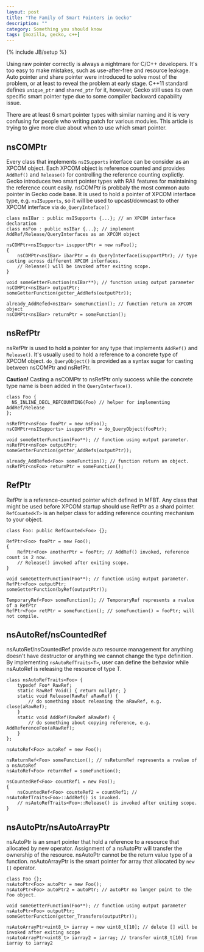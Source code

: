 ```yaml
---
layout: post
title: "The Family of Smart Pointers in Gecko"
description: ""
category: Something you should know
tags: [mozilla, gecko, c++]
---
```

{% include JB/setup %}

Using raw pointer correctly is always a nightmare for C/C++ developers. It's too easy to make mistakes, such as use-after-free and resource leakage.
Auto pointer and share pointer were introduced to solve most of the problem, or at least to reveal the problem at early stage.
C++11 standard defines `unique_ptr` and `shared_ptr` for it, however, Gecko still uses its own specific smart pointer type due to some compiler backward capability issue.

There are at least 6 smart pointer types with similar naming and it is very confusing for people who writing patch for various modules.
This article is trying to give more clue about when to use which smart pointer.

nsCOMPtr
--------
Every class that implements `nsISupports` interface can be consider as an XPCOM object.
Each XPCOM object is reference counted and provides `AddRef()` and `Release()` for controlling the reference counting explictly.
Gecko introduces two smart pointer types with RAII features for maintaining the reference count easily.
nsCOMPtr is probbaly the most common auto pointer in Gecko code base.
It is used to hold a pointer of XPCOM interface type, e.g. `nsISupports`, so it will be used to upcast/downcast to other XPCOM interface via `do_QueryInteface()`

    class nsIBar : public nsISupports {...}; // an XPCOM interface declaration
    class nsFoo : public nsIBar {...}; // implement AddRef/Release/QueryInterfaces as an XPCOM object

    nsCOMPtr<nsISupports> isupportPtr = new nsFoo();
    {
        nsCOMPtr<nsIBar> ibarPtr = do_QueryInterface(isupportPtr); // type casting across different XPCOM interfaces.
        // Release() will be invoked after exiting scope.
    }

    void someGetterFunction(nsIBar**); // function using output parameter
    nsCOMPtr<nsIBar> outputPtr;
    someGetterFunction(getter_AddRefs(outputPtr));

    already_AddRefed<nsIBar> someFunction(); // function return an XPCOM object
    nsCOMPtr<nsIBar> returnPtr = someFunction();

nsRefPtr
--------
nsRefPtr is used to hold a pointer for any type that implements `AddRef()` and `Release()`.
It's usually used to hold a reference to a concrete type of XPCOM object.
`do_QueryObject()` is provided as a syntax sugar for casting between nsCOMPtr and nsRefPtr.

**Caution!** Casting a nsCOMPtr to nsRefPtr only success while the concrete type name is been added in the `QueryInterface()`.

    class Foo {
      NS_INLINE_DECL_REFCOUNTING(Foo) // helper for implementing AddRef/Release
    };

    nsRefPtr<nsFoo> fooPtr = new nsFoo();
    nsCOMPtr<nsISupports> isupportPtr = do_QueryObject(fooPtr);

    void someGetterFunction(Foo**); // function using output parameter.
    nsRefPtr<nsFoo> outputPtr;
    someGetterFunction(getter_AddRefs(outputPtr));

    already_AddRefed<Foo> someFunction(); // function return an object.
    nsRefPtr<nsFoo> returnPtr = someFunction();

RefPtr
------
RefPtr is a reference-counted pointer which defined in MFBT.
Any class that might be used before XPCOM startup should use RefPtr as a shard pointer.
`RefCounted<T>` is an helper class for adding reference counting mechanism to your object.

    class Foo: public RefCounted<Foo> {};

    RefPtr<Foo> fooPtr = new Foo();
    {
        RefPtr<Foo> anotherPtr = fooPtr; // AddRef() invoked, reference count is 2 now.
        // Release() invoked after exiting scope.
    }

    void someGetterFunction(Foo**); // function using output parameter.
    RefPtr<Foo> outputPtr;
    someGetterFunction(byRef(outputPtr));

    TemporaryRef<Foo> someFunction(); // TemporaryRef represents a rvalue of a RefPtr
    RefPtr<Foo> retPtr = someFunction(); // someFunction() = fooPtr; will not compile.

nsAutoRef/nsCountedRef
----------------------
nsAutoRef/nsCountedRef provide auto resource management for anything doesn't have destructor or anything we cannot change the type definition.
By implementing `nsAutoRefTraits<T>`, user can define the behavior while nsAutoRef is releasing the resource of type T.

    class nsAutoRefTraits<Foo> {
        typedef Foo* RawRef;
        static RawRef Void() { return nullptr; }
        static void Release(RawRef aRawRef) {
            // do something about releasing the aRawRef, e.g. close(aRawRef);
        }
        static void AddRef(RawRef aRawRef) {
            // do something about copying reference, e.g. AddReferenceFoo(aRawRef);
        }
    };

    nsAutoRef<Foo> autoRef = new Foo();

    nsReturnRef<Foo> someFunction(); // nsReturnRef represents a rvalue of a nsAutoRef
    nsAutoRef<Foo> returnRef = someFunction();

    nsCountedRef<Foo> countRef1 = new Foo();
    {
        nsCountedRef<Foo> counteRef2 = countRef1; // nsAutoRefTraits<Foo>::AddRef() is invoked.
        // nsAutoRefTraits<Foo>::Release() is invoked after exiting scope.
    }

nsAutoPtr/nsAutoArrayPtr
------------------------
nsAutoPtr is an smart pointer that hold a reference to a resource that allocated by new operator.
Assignment of a nsAutoPtr will transfer the ownership of the resource.
nsAutoPtr cannot be the return value type of a function.
nsAutoArrayPtr is the smart pointer for array that allocated by `new []` operator.

    class Foo {};
    nsAutoPtr<Foo> autoPtr = new Foo();
    nsAutoPtr<Foo> autoPtr2 = autoPtr; // autoPtr no longer point to the Foo object.

    void someGetterFunction(Foo**); // function using output parameter
    nsAutoPtr<Foo> outputPtr;
    someGetterFunction(getter_Transfers(outputPtr));

    nsAutoArrayPtr<uint8_t> iarray = new uint8_t[10]; // delete [] will be invoked after exiting scope
    nsAutoArrayPtr<uint8_t> iarray2 = iarray; // transfer uint8_t[10] from iarray to iarray2

